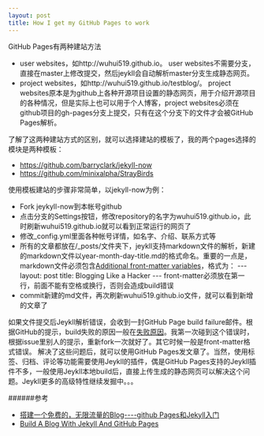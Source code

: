 ```yaml
---
layout: post
title: How I get my GitHub Pages to work
---
```

GitHub Pages有两种建站方法
- user websites，如http://wuhui519.github.io。 user websites不需要分支，直接在master上修改提交，然后jeykll会自动解析master分支生成静态网页。
- project websites，如http://wuhui519.github.io/testblog/。 project websites原本是为github上各种开源项目设置的静态网页，用于介绍开源项目的各种情况，但是实际上也可以用于个人博客，project websites必须在github项目的gh-pages分支上提交，只有在这个分支下的文件才会被GitHub Pages解析。

了解了这两种建站方式的区别，就可以选择建站的模板了，我的两个pages选择的模块是两种模板：
- https://github.com/barryclark/jekyll-now
- https://github.com/minixalpha/StrayBirds

使用模板建站的步骤非常简单，以jekyll-now为例：
- Fork jeykyll-now到本帐号github
- 点击分支的Settings按钮，修改repository的名字为wuhui519.github.io，此时刷新wuhui519.github.io就可以看到正常运行的网页了
- 修改_config.yml里面各种帐号详情，如名字、介绍、联系方式等
- 所有的文章都放在/_posts/文件夹下，jeykll支持markdown文件的解析，新建的markdown文件以year-month-day-title.md的格式命名。重要的一点是，markdown文件必须包含[Additional front-matter variables](http://jekyllrb.com/docs/frontmatter/)，格式为：
\---
layout: post
title: Blogging Like a Hacker
\---
front-matter必须放在第一行，前面不能有空格或换行，否则会造成build错误
- commit新建的md文件，再次刷新wuhui519.github.io文件，就可以看到新增的文章了


如果文件提交后Jeykll解析错误，会收到一封GitHub Page build failure邮件。根据GitHub的提示，build失败的原因一般在[失败原因](https://help.github.com/articles/troubleshooting-github-pages-build-failures)。我第一次碰到这个错误时，根据issue里别人的提示，重新fork一次就好了。其它时候一般是front-matter格式错误。
解决了这些问题后，就可以使用GitHub Pages发文章了。当然，使用标签、归档、评论等功能需要使用Jeykll的插件，偶是GitHub Pages支持的Jeykll插件不多，一般使用Jeykll本地build后，直接上传生成的静态网页可以解决这个问题。Jeykll更多的高级特性继续发掘中。。。

######参考
- [搭建一个免费的，无限流量的Blog----github Pages和Jekyll入门](http://www.ruanyifeng.com/blog/2012/08/blogging_with_jekyll.html)
- [Build A Blog With Jekyll And GitHub Pages](http://www.smashingmagazine.com/2014/08/01/build-blog-jekyll-github-pages/)
